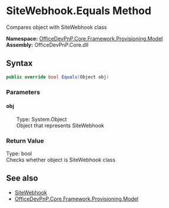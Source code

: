 # SiteWebhook.Equals Method  
 Compares object with SiteWebhook class   

**Namespace:** [OfficeDevPnP.Core.Framework.Provisioning.Model](OfficeDevPnP.Core.Framework.Provisioning.Model.md)  
**Assembly:** OfficeDevPnP.Core.dll  
## Syntax
```C#
public override bool Equals(Object obj)
```
### Parameters
#### obj  
&emsp;&emsp;Type: System.Object  
&emsp;&emsp;Object that represents SiteWebhook  

  

### Return Value
Type: bool  
Checks whether object is SiteWebhook class  


## See also
- [SiteWebhook](OfficeDevPnP.Core.Framework.Provisioning.Model.SiteWebhook.md) 
- [OfficeDevPnP.Core.Framework.Provisioning.Model](OfficeDevPnP.Core.Framework.Provisioning.Model.md) 
